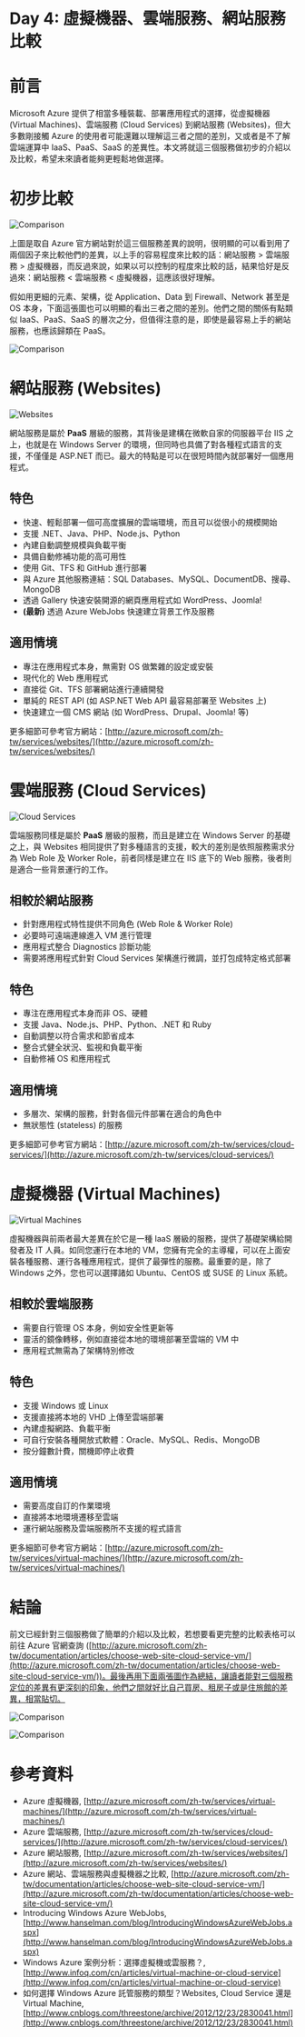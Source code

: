 Day 4: 虛擬機器、雲端服務、網站服務比較
=================================

# 前言

Microsoft Azure 提供了相當多種裝載、部署應用程式的選擇，從虛擬機器 (Virtual Machines)、雲端服務 (Cloud Services) 到網站服務 (Websites)，但大多數剛接觸 Azure 的使用者可能還難以理解這三者之間的差別，又或者是不了解雲端運算中 IaaS、PaaS、SaaS 的差異性。本文將就這三個服務做初步的介紹以及比較，希望未來讀者能夠更輕鬆地做選擇。

# 初步比較

![Comparison](https://raw.githubusercontent.com/hungys/azure-blog/master/media/04-compare-vm-cloudservices-websites/comparison-1.png)

上圖是取自 Azure 官方網站對於這三個服務差異的說明，很明顯的可以看到用了兩個因子來比較他們的差異，以上手的容易程度來比較的話：網站服務 > 雲端服務 > 虛擬機器，而反過來說，如果以可以控制的程度來比較的話，結果恰好是反過來：網站服務 < 雲端服務 < 虛擬機器，這應該很好理解。

假如用更細的元素、架構，從 Application、Data 到 Firewall、Network 甚至是 OS 本身，下面這張圖也可以明顯的看出三者之間的差別。他們之間的關係有點類似 IaaS、PaaS、SaaS 的層次之分，但值得注意的是，即使是最容易上手的網站服務，也應該歸類在 PaaS。 

![Comparison](https://raw.githubusercontent.com/hungys/azure-blog/master/media/04-compare-vm-cloudservices-websites/comparison-2.png)

# 網站服務 (Websites)

![Websites](https://raw.githubusercontent.com/hungys/azure-blog/master/media/04-compare-vm-cloudservices-websites/websites.png)

網站服務是屬於 **PaaS** 層級的服務，其背後是建構在微軟自家的伺服器平台 IIS 之上，也就是在 Windows Server 的環境，但同時也具備了對各種程式語言的支援，不僅僅是 ASP.NET 而已。最大的特點是可以在很短時間內就部署好一個應用程式。

## 特色

- 快速、輕鬆部署一個可高度擴展的雲端環境，而且可以從很小的規模開始
- 支援 .NET、Java、PHP、Node.js、Python
- 內建自動調整規模與負載平衡
- 具備自動修補功能的高可用性
- 使用 Git、TFS 和 GitHub 進行部署
- 與 Azure 其他服務連結：SQL Databases、MySQL、DocumentDB、搜尋、MongoDB
- 透過 Gallery 快速安裝開源的網頁應用程式如 WordPress、Joomla!
- **(最新)** 透過 Azure WebJobs 快速建立背景工作及服務 

## 適用情境

- 專注在應用程式本身，無需對 OS 做繁雜的設定或安裝
- 現代化的 Web 應用程式
- 直接從 Git、TFS 部署網站進行連續開發
- 單純的 REST API (如 ASP.NET Web API 最容易部署至 Websites 上)
- 快速建立一個 CMS 網站 (如 WordPress、Drupal、Joomla! 等)

更多細節可參考官方網站：[http://azure.microsoft.com/zh-tw/services/websites/](http://azure.microsoft.com/zh-tw/services/websites/)


# 雲端服務 (Cloud Services)

![Cloud Services](https://raw.githubusercontent.com/hungys/azure-blog/master/media/04-compare-vm-cloudservices-websites/cloud-services.png)

雲端服務同樣是屬於 **PaaS** 層級的服務，而且是建立在 Windows Server 的基礎之上，與 Websites 相同提供了對多種語言的支援，較大的差別是依照服務需求分為 Web Role 及 Worker Role，前者同樣是建立在 IIS 底下的 Web 服務，後者則是適合一些背景運行的工作。

## 相較於網站服務

- 針對應用程式特性提供不同角色 (Web Role & Worker Role)
- 必要時可遠端連線進入 VM 進行管理
- 應用程式整合 Diagnostics 診斷功能
- 需要將應用程式針對 Cloud Services 架構進行微調，並打包成特定格式部署

## 特色

- 專注在應用程式本身而非 OS、硬體
- 支援 Java、Node.js、PHP、Python、.NET 和 Ruby
- 自動調整以符合需求和節省成本
- 整合式健全狀況、監視和負載平衡
- 自動修補 OS 和應用程式

## 適用情境

- 多層次、架構的服務，針對各個元件部署在適合的角色中
- 無狀態性 (stateless) 的服務

更多細節可參考官方網站：[http://azure.microsoft.com/zh-tw/services/cloud-services/](http://azure.microsoft.com/zh-tw/services/cloud-services/)


# 虛擬機器 (Virtual Machines)

![Virtual Machines](https://raw.githubusercontent.com/hungys/azure-blog/master/media/04-compare-vm-cloudservices-websites/virtual-machines.png)

虛擬機器與前兩者最大差異在於它是一種 IaaS 層級的服務，提供了基礎架構給開發者及 IT 人員。如同您運行在本地的 VM，您擁有完全的主導權，可以在上面安裝各種服務、運行各種應用程式，提供了最彈性的服務。最重要的是，除了 Windows 之外，您也可以選擇諸如 Ubuntu、CentOS 或 SUSE 的 Linux 系統。

## 相較於雲端服務

- 需要自行管理 OS 本身，例如安全性更新等
- 靈活的鏡像轉移，例如直接從本地的環境部署至雲端的 VM 中
- 應用程式無需為了架構特別修改

## 特色

- 支援 Windows 或 Linux
- 支援直接將本地的 VHD 上傳至雲端部署
- 內建虛擬網路、負載平衡
- 可自行安裝各種開放式軟體：Oracle、MySQL、Redis、MongoDB
- 按分鐘數計費，關機即停止收費

## 適用情境

- 需要高度自訂的作業環境
- 直接將本地環境遷移至雲端
- 運行網站服務及雲端服務所不支援的程式語言

更多細節可參考官方網站：[http://azure.microsoft.com/zh-tw/services/virtual-machines/](http://azure.microsoft.com/zh-tw/services/virtual-machines/)

# 結論

前文已經針對三個服務做了簡單的介紹以及比較，若想要看更完整的比較表格可以前往 Azure 官網查詢 ([http://azure.microsoft.com/zh-tw/documentation/articles/choose-web-site-cloud-service-vm/](http://azure.microsoft.com/zh-tw/documentation/articles/choose-web-site-cloud-service-vm/))。最後再用下面兩張圖作為總結，讓讀者能對三個服務定位的差異有更深刻的印象，他們之間就好比自己買房、租房子或是住旅館的差異，相當貼切。

![Comparison](https://raw.githubusercontent.com/hungys/azure-blog/master/media/04-compare-vm-cloudservices-websites/comparison-3.png)

![Comparison](https://raw.githubusercontent.com/hungys/azure-blog/master/media/04-compare-vm-cloudservices-websites/comparison-4.png)

# 參考資料

- Azure 虛擬機器, [http://azure.microsoft.com/zh-tw/services/virtual-machines/](http://azure.microsoft.com/zh-tw/services/virtual-machines/)
- Azure 雲端服務, [http://azure.microsoft.com/zh-tw/services/cloud-services/](http://azure.microsoft.com/zh-tw/services/cloud-services/)
- Azure 網站服務, [http://azure.microsoft.com/zh-tw/services/websites/](http://azure.microsoft.com/zh-tw/services/websites/)
- Azure 網站、雲端服務與虛擬機器之比較, [http://azure.microsoft.com/zh-tw/documentation/articles/choose-web-site-cloud-service-vm/](http://azure.microsoft.com/zh-tw/documentation/articles/choose-web-site-cloud-service-vm/)
- Introducing Windows Azure WebJobs, [http://www.hanselman.com/blog/IntroducingWindowsAzureWebJobs.aspx](http://www.hanselman.com/blog/IntroducingWindowsAzureWebJobs.aspx)
- Windows Azure 案例分析：選擇虛擬機或雲服務？, [http://www.infoq.com/cn/articles/virtual-machine-or-cloud-service](http://www.infoq.com/cn/articles/virtual-machine-or-cloud-service)
- 如何選擇 Windows Azure 託管服務的類型？Websites, Cloud Service 還是 Virtual Machine, [http://www.cnblogs.com/threestone/archive/2012/12/23/2830041.html](http://www.cnblogs.com/threestone/archive/2012/12/23/2830041.html)
